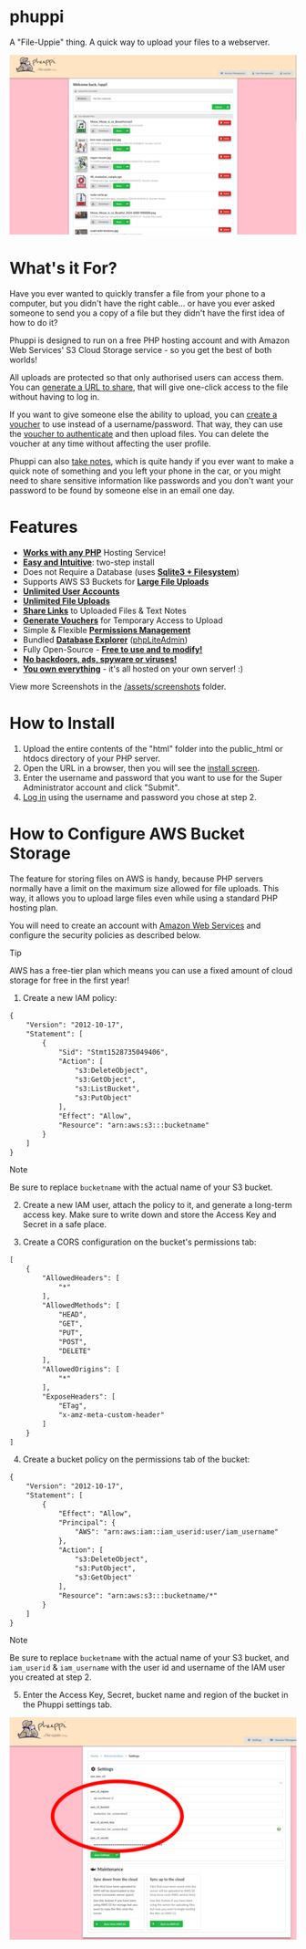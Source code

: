 # phuppi

A "File-Uppie" thing. A quick way to upload your files to a webserver.

![Preview of Phuppi file uploader](/assets/screenshots/preview.png)

# What's it For?

Have you ever wanted to quickly transfer a file from your phone to a computer, but you didn't have the right cable... or have you ever asked someone to send you a copy of a file but they didn't have the first idea of how to do it? 

Phuppi is designed to run on a free PHP hosting account and with Amazon Web Services' S3 Cloud Storage service - so you get the best of both worlds!

All uploads are protected so that only authorised users can access them. You can [generate a URL to share](/assets/screenshots/v1.0.6/create-sharable-file-link.png), that will give one-click access to the file without having to log in.

If you want to give someone else the ability to upload, you can [create a voucher](/assets/screenshots/v1.0.6/voucher-management.png) to use instead of a username/password. That way, they can use the [voucher to authenticate](/assets/screenshots/v1.0.6/voucher-login.png) and then upload files. You can delete the voucher at any time without affecting the user profile.

Phuppi can also [take notes](/assets/screenshots/v1.0.6/notes-list.png), which is quite handy if you ever want to make a quick note of something and you left your phone in the car, or you might need to share sensitive information like passwords and you don't want your password to be found by someone else in an email one day.

# Features

- <b><u>Works with any PHP</b></u> Hosting Service!
- <b><u>Easy and Intuitive</b></u>: two-step install
- Does not Require a Database (uses <u><b>Sqlite3 + Filesystem</b></u>)
- Supports AWS S3 Buckets for <u><b>Large File Uploads</b></u>
- <u><b>Unlimited User Accounts</b></u>
- <u><b>Unlimited File Uploads</b></u>
- <u><b>Share Links</b></u> to Uploaded Files & Text Notes
- <u><b>Generate Vouchers</b></u> for Temporary Access to Upload
- Simple & Flexible <u><b>Permissions Management</b></u>
- Bundled <u><b>Database Explorer</b></u> ([phpLiteAdmin](/assets/screenshots/v1.0.6/phpliteadmin-dashboard.png))
- Fully Open-Source - <u><b>Free to use and to modify!</b></u>
- <b><u>No backdoors, ads, spyware or viruses!</b></u>
- <u><b>You own everything</b></u> - it's all hosted on your own server! :)

View more Screenshots in the [/assets/screenshots](/assets/screenshots/) folder.

# How to Install

1. Upload the entire contents of the "html" folder into the public_html or htdocs directory of your PHP server. 
2. Open the URL in a browser, then you will see the [install screen](/assets/screenshots/v1.0.6/install.png).
3. Enter the username and password that you want to use for the Super Administrator account and click "Submit".
4. [Log in](/assets/screenshots/v1.0.6/login.png) using the username and password you chose at step 2.

# How to Configure AWS Bucket Storage

The feature for storing files on AWS is handy, because PHP servers normally have a limit on the maximum size allowed for file uploads. This way, it allows you to upload large files even while using a standard PHP hosting plan. 

You will need to create an account with [Amazon Web Services](https://aws.amazon.com/resources/create-account/) and configure the security policies as described below.

> [!Tip]
> AWS has a free-tier plan which means you can use a fixed amount of cloud storage for free in the first year! 

1. Create a new IAM policy:

```
{
    "Version": "2012-10-17",
    "Statement": [
        {
            "Sid": "Stmt1528735049406",
            "Action": [
                "s3:DeleteObject",
                "s3:GetObject",
                "s3:ListBucket",
                "s3:PutObject"
            ],
            "Effect": "Allow",
            "Resource": "arn:aws:s3:::bucketname"
        }
    ]
}
```
> [!Note]
> Be sure to replace ```bucketname``` with the actual name of your S3 bucket. 

2. Create a new IAM user, attach the policy to it, and generate a long-term access key. Make sure to write down and store the Access Key and Secret in a safe place.

3. Create a CORS configuration on the bucket's permissions tab:
```
[
    {
        "AllowedHeaders": [
            "*"
        ],
        "AllowedMethods": [
            "HEAD",
            "GET",
            "PUT",
            "POST",
            "DELETE"
        ],
        "AllowedOrigins": [
            "*"
        ],
        "ExposeHeaders": [
            "ETag",
            "x-amz-meta-custom-header"
        ]
    }
]
```
4. Create a bucket policy on the permissions tab of the bucket:

```
{
    "Version": "2012-10-17",
    "Statement": [
        {
            "Effect": "Allow",
            "Principal": {
                "AWS": "arn:aws:iam::iam_userid:user/iam_username"
            },
            "Action": [
                "s3:DeleteObject",
                "s3:PutObject",
                "s3:GetObject"
            ],
            "Resource": "arn:aws:s3:::bucketname/*"
        }
    ]
}
```
> [!Note]
> Be sure to replace ```bucketname``` with the actual name of your S3 bucket, and ```iam_userid``` & ```iam_username``` with the user id and username of the IAM user you created at step 2.

5. Enter the Access Key, Secret, bucket name and region of the bucket in the Phuppi settings tab.

![Screenshot of S3 Settings](/assets/screenshots/aws-s3-settings.png)

